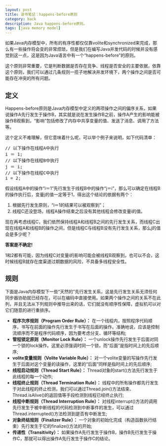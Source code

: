 ```yaml
---
layout: post
title: 读书笔记：happens-before原则
category: back
description: Java happens-before原则。
tags: [java memory model]
---
```


如果Java内存模型中，所有的有序性都仅仅靠volite和synchronized来完成，那么有一些操作将会变的非常烦琐，但是我们在编写Java并发代码的时候并没有感觉到这一点，这是因为Java语言中有一个“happens-before”的原则。

这个原则非常重要，它是判断数据是否存在竞争、线程是否安全的主要依据，依靠这个原则，我们可以通过几条规则一揽子地解决并发环境下，两个操作之间是否可能存在冲突的所有问题。

## **定义**

Happens-before原则是Java内存模型中定义的两项操作之间的偏序关系，如果说操作A先行发生于操作B，其实就是说在发生操作B之前，操作A产生的影响能被操作B观察到，“影响”包括修改了内存中共享变量的值、发送了消息、调用了方法等。

这个定义不难理解，但它意味着什么呢，可以举个例子来说明，如下代码清单：

<pre class="brush: java">
// 以下操作在线程A中执行
i ＝ 1;
// 以下操作在线程B中执行
j ＝ i;
// 以下操作在线程C中执行
i = 2;
</pre>

假设线程A中的操作“i＝1”先行发生于线程B中的操作“j＝i”，那么可以确定在线程B的操作执行后，变量j的值一定等于1，得出这个结论的依据有两个：

1.  根据先行发生原则，“i＝1的结果可以被观察到”；
2.  线程C还没登场，线程A操作结束之后没有其他线程会修改变量i的值。

现在再考虑线程C，我们依然保持线程A和线程B之间的先行发生关系，而线程C出现在线程A和线程B的操作之间，但是线程C与线程B没有先行发生关系，那么j的值会是多少呢？

**答案是不确定!**

1和2都有可能，因为线程C对变量i的影响可能会被线程B观察到，也可以不会，这时候线程B就存在度渠道过期数据的风险，不具备多线程安全性。

## **规则**

下面是Java内存模型下一些“天然的”先行发生关系，这是先行发生关系无须任何同步器协助就已经存在，可以在编码中直接使用。如果两个操作之间的关系不在此列，并且无法从下列规则中推导出来的话，它们就没有顺序性保障，虚拟机可以对它们随意的进行重排序。

* **程序次序规则（Program Order Rule）：** 在一个线程内，按照程序代码顺序，书写在前面的操作先行发生于书写在后面的操作。准确地说，应该是控制流顺序而不是程序代码顺序，因为要考虑分支、循环等结构;
* **管程锁定原则（Monitor Lock Rule）：** 一个unlock操作先行发生于后面对同一个锁的lock操作。这里必须强调时同一个锁，而“后面”是指时间上的先后顺序;
* **volite变量规则（Volite Variable Rule）：** 对一个volite变量的写操作先行发生于后面对这个变量的读操作，这里的“后面”同样是指时间上的先后顺序;
* **线程启动规则（Thread Start Rule）：** Thread对象的start()方法先行发生于此线程的每一个动作;
* **线程终止规则（Thread Termination Rule）：** 线程中的所有操作都先行发生于对此线程的终止检测，我们可以通过Thread.join()方法结束、Thread.isAlive()的返回值等手段检测到线程已经终止执行;
* **线程中断规则（Thread Interruption Rule）：** 对线程interrupt()方法的调用先行发生于被中断线程的代码检测到中断事件的发生，可以通过Thread.interrupted()方法检测到是否有中断发生;
* **对象终结规则（Finalizer Rule）：** 一个对象的初始化完成（构造函数执行结束）先行发生于它的finalize()方法的开始;
* **传递性（Transitivity）：** 如果操作A先行发生于操作B，操作B先行发生于操作C，那就可以得出操作A先行发生于操作C的结论。
